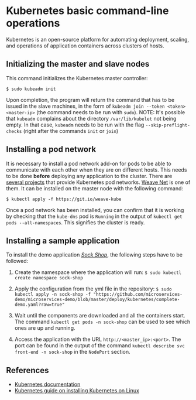 # Kubernetes basic command-line operations
Kubernetes is an open-source platform for automating deployment, scaling, and operations of application containers across clusters of hosts.
## Initializing the master and slave nodes
This command initializes the Kubernetes master controller: 
```
$ sudo kubeadm init
```
Upon completion, the program will return the command that has to be issued in the slave machines, in the form of `kubeadm join --token <token> <master-ip>` (the command needs to be run with `sudo`).
NOTE: It's possible that `kubeadm` complains about the directory `/var/lib/kubelet` not being empty. In that case, `kubeadm` needs to be run with the flag `--skip-preflight-checks` (right after the commands `init` or `join`)
## Installing a pod network
It is necessary to install a pod network add-on for pods to be able to communicate with each other when they are on different hosts.
This needs to be done **before** deploying any application to the cluster.
There are [several projects](http://kubernetes.io/docs/admin/addons/) that provide Kubernetes pod networks. [Weave Net](https://github.com/weaveworks/weave-kube) is one of them. It can be installed on the master node with the following command:
```
$ kubectl apply -f https://git.io/weave-kube
```
Once a pod network has been installed, you can confirm that it is working by checking that the `kube-dns` pod is `Running` in the output of `kubectl get pods --all-namespaces`. This signifies the cluster is ready.
## Installing a sample application
To install the demo application *[Sock Shop](https://github.com/microservices-demo/microservices-demo)*, the following steps have to be followed:

1. Create the namespace where the application will run:
`$ sudo kubectl create namespace sock-shop`

2. Apply the configuration from the yml file in the repository:
`$ sudo kubectl apply -n sock-shop -f "https://github.com/microservices-demo/microservices-demo/blob/master/deploy/kubernetes/complete-demo.yaml?raw=true"`

3. Wait until the components are downloaded and all the containers start. The command `kubectl get pods -n sock-shop` can be used to see which ones are up and running.

4. Access the application with the URL `http://<master_ip>:<port>`. The port can be found in the output of the command `kubectl describe svc front-end -n sock-shop` in the `NodePort` section.

## References
* [Kubernetes documentation](http://kubernetes.io/docs/)
* [Kubernetes guide on installing Kubernetes on Linux](http://kubernetes.io/docs/getting-started-guides/kubeadm/)
